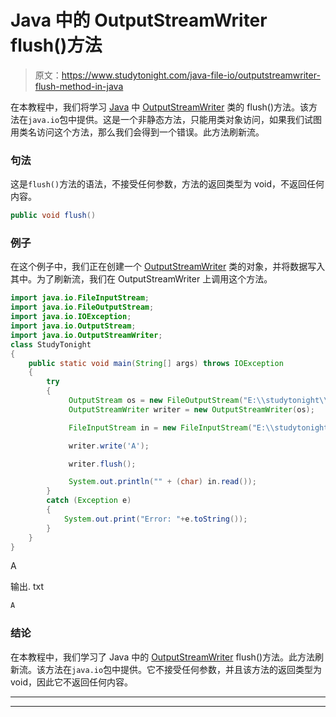 # Java 中的 OutputStreamWriter flush()方法

> 原文：<https://www.studytonight.com/java-file-io/outputstreamwriter-flush-method-in-java>

在本教程中，我们将学习 [Java](https://www.studytonight.com/java/) 中 [OutputStreamWriter](https://www.studytonight.com/java-file-io/java-outputstreamwriter) 类的 flush()方法。该方法在`java.io`包中提供。这是一个非静态方法，只能用类对象访问，如果我们试图用类名访问这个方法，那么我们会得到一个错误。此方法刷新流。

### 句法

这是`flush()`方法的语法，不接受任何参数，方法的返回类型为 void，不返回任何内容。

```java
public void flush()
```

### 例子

在这个例子中，我们正在创建一个 [OutputStreamWriter](https://www.studytonight.com/java-file-io/java-outputstreamwriter) 类的对象，并将数据写入其中。为了刷新流，我们在 OutputStreamWriter 上调用这个方法。

```java
import java.io.FileInputStream;
import java.io.FileOutputStream;
import java.io.IOException;
import java.io.OutputStream;
import java.io.OutputStreamWriter;
class StudyTonight
{
	public static void main(String[] args) throws IOException 
	{ 
		try
		{   
	         OutputStream os = new FileOutputStream("E:\\studytonight\\output.txt");
	         OutputStreamWriter writer = new OutputStreamWriter(os);

	         FileInputStream in = new FileInputStream("E:\\studytonight\\output.txt");

	         writer.write('A');

	         writer.flush();

	         System.out.println("" + (char) in.read());
		}
		catch (Exception e)
		{
			System.out.print("Error: "+e.toString());
		}
	} 
}
```

A

输出. txt

```java
A
```

### 结论

在本教程中，我们学习了 Java 中的 [OutputStreamWriter](https://www.studytonight.com/java-file-io/java-outputstreamwriter) flush()方法。此方法刷新流。该方法在`java.io`包中提供。它不接受任何参数，并且该方法的返回类型为 void，因此它不返回任何内容。

* * *

* * *